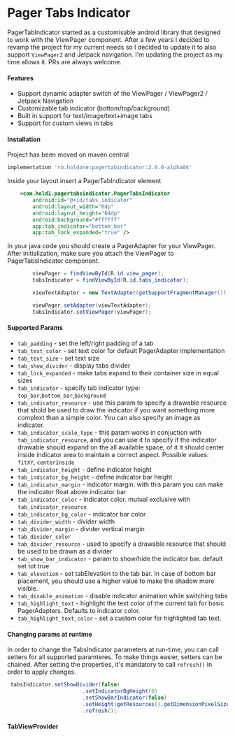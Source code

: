 # Pager Tabs Indicator

PagerTabIndicator started as a customisable android library that designed to work with the ViewPager component. After a few years I decided to revamp the project for my current needs so I decided to update it to also support `ViewPager2` and Jetpack navigation. I'm updating the project as my time allows it. PRs are always welcome.

#### Features
* Support dynamic adapter switch of the ViewPager / ViewPager2 / Jetpack Navigation
* Customizable tab indicator (bottom/top/background)
* Built in support for text/image/text+image tabs
* Support for custom views in tabs


#### Installation
Project has been moved on maven central

```gradle
implementation 'ro.holdone:pagertabindicator:2.0.0-alpha04'
```

Inside your layout insert a PagerTabIndicator element

```xml
    <com.hold1.pagertabsindicator.PagerTabsIndicator
        android:id="@+id/tabs_indicator"
        android:layout_width="0dp"
        android:layout_height="64dp"
        android:background="#ffffff"
        app:tab_indicator="bottom_bar"
        app:tab_lock_expanded="true" />
```

In your java code you should create a PagerAdapter for your ViewPager. After initialization, make sure you attach the ViewPager to PagerTabsIndicator component.

```java
        viewPager = findViewById(R.id.view_pager);
        tabsIndicator = findViewById(R.id.tabs_indicator);

        viewTextAdapter = new TextAdapter(getSupportFragmentManager());

        viewPager.setAdapter(viewTextAdapter);
        tabsIndicator.setViewPager(viewPager);
```


#### Supported Params

* `tab_padding` - set the left/right padding of a tab
* `tab_text_color` - set text color for default PagerAdapter implementation
* `tab_text_size` - set text size
* `tab_show_divider` - display tabs divider
* `tab_lock_expanded` - make tabs expand to their container size in equal sizes
* `tab_indicator` - specify tab indicator type: `top_bar`,`bottom_bar`,`background`
* `tab_indicator_resource` - use this param to specify a drawable resource that shold be used to draw the indicator if you want something more complext than a simple color. You can also specify an image as indicator.
* `tab_indicator_scale_type` - this param works in conjuction with `tab_indicator_resource`, and you can use it to specify if the indicator drawable should expand on the all available space, of it it should center inside indicator area to maintain a correct aspect. Possible values: `fitXY`, `centerInside`
* `tab_indicator_height` - define indicator height
* `tab_indicator_bg_height` - define indicator bar height
* `tab_indicator_margin` - indicator margin. with this param you can make the indicator float above indicator bar
* `tab_indicator_color` - indicator color. mutual exclusive with `tab_indicator_resource`
* `tab_indicator_bg_color` - indicator bar color
* `tab_divider_width` - divider width
* `tab_divider_margin` - divider vertical margin
* `tab_divider_color`
* `tab_divider_resource` - used to specify a drawable resource that should be used to be drawn as a divider
* `tab_show_bar_indicator` - param to show/hide the indicator bar. default set tot true
* `tab_elevation` - set tabElevation to the tab bar. In case of bottom bar placement, you should use a higher value to make the shadow more visible.
* `tab_disable_animation` - disable indicator animation while switching tabs
* `tab_highlight_text` - highlight the text color of the current tab for basic PagerAdapters. Defaults to indicator color.
* `tab_highlight_text_color` - set a custom color for highlighted tab text.

#### Changing params at runtime

In order to change the TabsIndicator parameters at run-time, you can call setters for all supported paramteres. To make things easier, setters can be chained. After setting the properties, it's mandatory to call `refresh()` in order to apply changes.

```java
 tabsIndicator.setShowDivider(false)
                        .setIndicatorBgHeight(0)
                        .setShowBarIndicator(false)
                        .setHeight(getResources().getDimensionPixelSize(R.dimen.tab_height_min))
                        .refresh();

```

#### TabViewProvider
